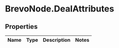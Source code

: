 # BrevoNode.DealAttributes

## Properties
Name | Type | Description | Notes
------------ | ------------- | ------------- | -------------


